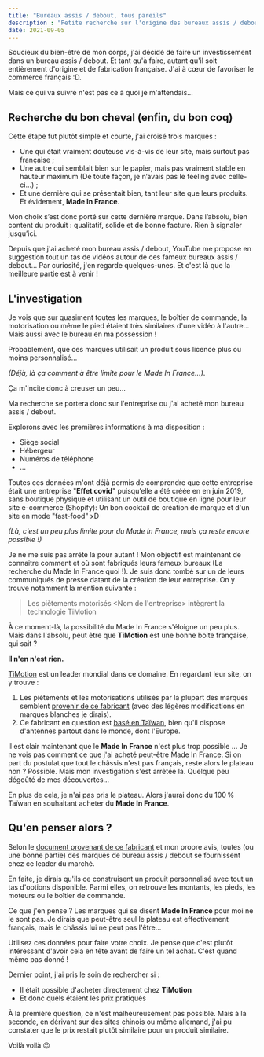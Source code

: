 ```yaml
---
title: "Bureaux assis / debout, tous pareils"
description : "Petite recherche sur l'origine des bureaux assis / debout. Le résultat n'est pas ce à quoi on s'attend !"
date: 2021-09-05
---
```


Soucieux du bien-être de mon corps, j'ai décidé de faire un investissement dans un bureau assis / debout. Et tant qu'à faire, autant qu'il soit entièrement d'origine et de fabrication française. J'ai à cœur de favoriser le commerce français :D.

Mais ce qui va suivre n'est pas ce à quoi je m'attendais…

## Recherche du bon cheval (enfin, du bon coq)

Cette étape fut plutôt simple et courte, j'ai croisé trois marques :
- Une qui était vraiment douteuse vis-à-vis de leur site, mais surtout pas française ;
- Une autre qui semblait bien sur le papier, mais pas vraiment stable en hauteur maximum (De toute façon, je n’avais pas le feeling avec celle-ci…) ;
- Et une dernière qui se présentait bien, tant leur site que leurs produits. Et évidement, **Made In France**.

Mon choix s’est donc porté sur cette dernière marque. Dans l’absolu, bien content du produit : qualitatif, solide et de bonne facture. Rien à signaler jusqu’ici.

Depuis que j'ai acheté mon bureau assis / debout, YouTube me propose en suggestion tout un tas de vidéos autour de ces fameux bureaux assis / debout… Par curiosité, j'en regarde quelques-unes. Et c'est là que la meilleure partie est à venir !

## L'investigation

Je vois que sur quasiment toutes les marques, le boîtier de commande, la motorisation ou même le pied étaient très similaires d'une vidéo à l'autre… Mais aussi avec le bureau en ma possession !

Probablement, que ces marques utilisait un produit sous licence plus ou moins personnalisé…

_(Déjà, là ça comment à être limite pour le Made In France…)_.

Ça m'incite donc à creuser un peu…

Ma recherche se portera donc sur l'entreprise ou j'ai acheté mon bureau assis / debout.

Explorons avec les premières informations à ma disposition :
- Siège social
- Hébergeur
- Numéros de téléphone
- …

Toutes ces données m'ont déjà permis de comprendre que cette entreprise était une entreprise "**Effet covid**" puisqu’elle a été créée en en juin 2019, sans boutique physique et utilisant un outil de boutique en ligne pour leur site e-commerce (Shopify): Un bon cocktail de création de marque et d'un site en mode "fast-food" xD

_(Là, c'est un peu plus limite pour du Made In France, mais ça reste encore possible !)_

Je ne me suis pas arrêté là pour autant ! Mon objectif est maintenant de connaitre comment et où sont fabriqués leurs fameux bureaux (La recherche du Made In France quoi !). Je suis donc tombé sur un de leurs communiqués de presse datant de la création de leur entreprise. On y trouve notamment la mention suivante :

> Les piètements motorisés <Nom de l'entreprise> intègrent la technologie TiMotion

À ce moment-là, la possibilité du Made In France s'éloigne un peu plus. Mais dans l'absolu, peut être que **TiMotion** est une bonne boite française, qui sait ?

**Il n'en n'est rien.**

[TiMotion](https://www.timotion.com/fr/) est un leader mondial dans ce domaine. En regardant leur site, on y trouve :

1. Les piètements et les motorisations utilisés par la plupart des marques semblent [provenir de ce fabricant](https://www.timotion.com/fr/products/height-adjustable-desk-kits/tek01-series) (avec des légères modifications en marques blanches je dirais).
2. Ce fabricant en question est [basé en Taïwan](https://www.timotion.com/fr/contact/map), bien qu'il dispose d'antennes partout dans le monde, dont l'Europe.

Il est clair maintenant que le **Made In France** n'est plus trop possible ... Je ne vois pas comment ce que j'ai acheté peut-être Made In France. Si on part du postulat que tout le châssis n'est pas français, reste alors le plateau non ? Possible. Mais mon investigation s'est arrêtée là. Quelque peu dégoûté de mes découvertes…

En plus de cela, je n'ai pas pris le plateau. Alors j'aurai donc du 100 % Taïwan en souhaitant acheter du **Made In France**.

## Qu'en penser alors ?

Selon le [document provenant de ce fabricant](https://www.timotion.com/_upload/files/DataSheet_TEK02-I_EN.pdf ) et mon propre avis, toutes (ou une bonne partie) des marques de bureau assis / debout se fournissent chez ce leader du marché.

En faite, je dirais qu'ils ce construisent un produit personnalisé avec tout un tas d'options disponible. Parmi elles, on retrouve les montants, les pieds, les moteurs ou le boîtier de commande.

Ce que j'en pense ? Les marques qui se disent **Made In France** pour moi ne le sont pas. Je dirais que peut-être seul le plateau est effectivement français, mais le châssis lui ne peut pas l'être…

Utilisez ces données pour faire votre choix. Je pense que c'est plutôt intéressant d'avoir cela en tête avant de faire un tel achat. C'est quand même pas donné !

Dernier point, j'ai pris le soin de rechercher si :
- Il était possible d'acheter directement chez **TiMotion**
- Et donc quels étaient les prix pratiqués

À la première question, ce n'est malheureusement pas possible. Mais à la seconde, en dérivant sur des sites chinois ou même allemand, j'ai pu constater que le prix restait plutôt similaire pour un produit similaire.

Voilà voilà 😉